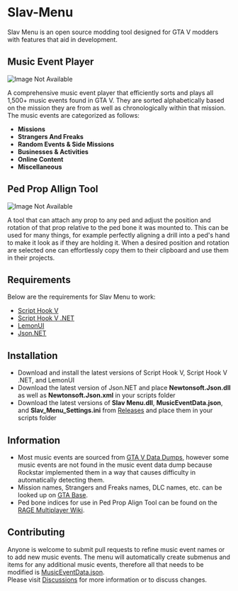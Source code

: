 # Slav-Menu
Slav Menu is an open source modding tool designed for GTA V modders with features that aid in development.
## Music Event Player
![Image Not Available](https://user-images.githubusercontent.com/69091521/172229926-30f7d0de-bb0b-493a-b51b-eec9cd9a6982.png)  

A comprehensive music event player that efficiently sorts and plays all 1,500+ music events found in GTA V. 
They are sorted alphabetically based on the mission they are from as well as chronologically within that mission.
The music events are categorized as follows:
- **Missions** 
- **Strangers And Freaks**
- **Random Events & Side Missions**
- **Businesses & Activities**
- **Online Content**
- **Miscellaneous**
## Ped Prop Allign Tool
![Image Not Available](https://user-images.githubusercontent.com/69091521/172230973-be54765e-b1f5-465e-b5d0-88712bfc82ca.png)  

A tool that can attach any prop to any ped and adjust the position and rotation of that prop relative to the ped bone it was mounted to.
This can be used for many things, for example perfectly aligning a drill into a ped's hand to make it look as if they are holding it.
When a desired position and rotation are selected one can effortlessly copy them to their clipboard and use them in their projects.
## Requirements 
Below are the requirements for Slav Menu to work:
- [Script Hook V](http://www.dev-c.com/gtav/scripthookv/)
- [Script Hook V .NET](https://github.com/crosire/scripthookvdotnet)
- [LemonUI](https://github.com/justalemon/LemonUI)
- [Json.NET](https://github.com/JamesNK/Newtonsoft.Json)
## Installation
- Download and install the latest versions of Script Hook V, Script Hook V .NET, and LemonUI  
- Download the latest version of Json.NET and place **Newtonsoft.Json.dll** as well as **Newtonsoft.Json.xml** in your scripts folder  
- Download the latest versions of **Slav Menu.dll**, **MusicEventData.json**, and **Slav_Menu_Settings.ini** from [Releases](https://github.com/slavexe/Slav-Menu/releases) and place them in your scripts folder  
## Information
- Most music events are sourced from [GTA V Data Dumps](https://github.com/DurtyFree/gta-v-data-dumps), however some music events are not found in the music event data dump because Rockstar implemented them in a way that causes difficulty in automatically detecting them.   
- Mission names, Strangers and Freaks names, DLC names, etc. can be looked up on [GTA Base](https://www.gtabase.com/).    
- Ped bone indices for use in Ped Prop Align Tool can be found on the [RAGE Multiplayer Wiki](https://wiki.rage.mp/index.php?title=Bones).    
## Contributing
Anyone is welcome to submit pull requests to refine music event names or to add new music events.
The menu will automatically create submenus and items for any additional music events, therefore all that needs to be modified is [MusicEventData.json](./Slav%20Menu/MusicEventData.json).  
Please visit [Discussions](https://github.com/slavexe/Slav-Menu/discussions) for more information or to discuss changes.
